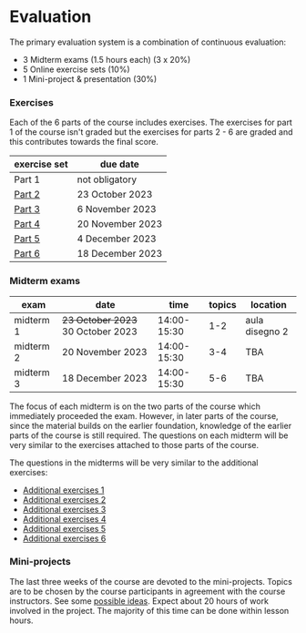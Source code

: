 # Evaluation

The primary evaluation system is a combination of continuous evaluation:

- 3 Midterm exams (1.5 hours each) (3 x 20%)
- 5 Online exercise sets (10%)
- 1 Mini-project & presentation (30%)

### Exercises

Each of the 6 parts of the course includes exercises. The exercises for part 1 of the course isn't graded but the exercises for parts 2 - 6 are graded and this contributes towards the final score.

| exercise set | due date         |
| ------------ | ---------------- |
| Part 1       | not obligatory   |
| [Part 2][2]  | 23 October 2023  |
| [Part 3][3]  | 6 November 2023  |
| [Part 4][4]  | 20 November 2023 |
| [Part 5][5]  | 4 December 2023  |
| [Part 6][6]  | 18 December 2023 |

[2]: https://esamionline.uniroma2.it/course/view.php?id=6165&section=2
[3]: https://esamionline.uniroma2.it/course/view.php?id=6165&section=3
[4]: https://esamionline.uniroma2.it/course/view.php?id=6165&section=4
[5]: https://esamionline.uniroma2.it/course/view.php?id=6165&section=5
[6]: https://esamionline.uniroma2.it/course/view.php?id=6165&section=6

### Midterm exams

| exam      | date                                | time        | topics | location       |
| --------- | ----------------------------------- | ----------- | ------ | -------------- |
| midterm 1 | ~~23 October 2023~~ 30 October 2023 | 14:00-15:30 | 1-2    | aula disegno 2 |
| midterm 2 | 20 November 2023                    | 14:00-15:30 | 3-4    | TBA            |
| midterm 3 | 18 December 2023                    | 14:00-15:30 | 5-6    | TBA            |

The focus of each midterm is on the two parts of the course which immediately proceeded the exam. However, in later parts of the course, since the material builds on the earlier foundation, knowledge of the earlier parts of the course is still required. The questions on each midterm will be very similar to the exercises attached to those parts of the course.

The questions in the midterms will be very similar to the additional exercises:

- [Additional exercises 1](/pages/exercises1)
- [Additional exercises 2](/pages/exercises2)
- [Additional exercises 3](/pages/exercises3)
- [Additional exercises 4](/pages/exercises4)
- [Additional exercises 5](/pages/exercises5)
- [Additional exercises 6](/pages/exercises6)

### Mini-projects

The last three weeks of the course are devoted to the mini-projects. Topics are to be chosen by the course participants in agreement with the course instructors. See some [possible ideas](/pages/project). Expect about 20 hours of work involved in the project. The majority of this time can be done within lesson hours.
